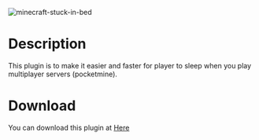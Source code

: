 ![minecraft-stuck-in-bed](https://user-images.githubusercontent.com/70942403/111478134-5ce52d00-8762-11eb-9ba0-56b665fb09fd.jpg)
# Description
This plugin is to make it easier and faster for player to sleep when you play multiplayer servers (pocketmine). 
# Download 
You can download this plugin at [Here](https://github.com/DerphSZ/SinglePlayerSleep/releases/tag/1.0)
